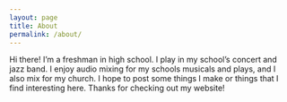 ```yaml
---
layout: page
title: About
permalink: /about/
---
```

Hi there! I’m a freshman in high school. I play in my school’s concert and jazz band. I enjoy audio mixing for my schools musicals and plays, and I also mix for my church. I hope to post some things I make or things that I find interesting here. Thanks for checking out my website!